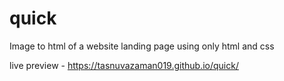 # quick
Image to html of a website landing page using only html and css

live preview - https://tasnuvazaman019.github.io/quick/
